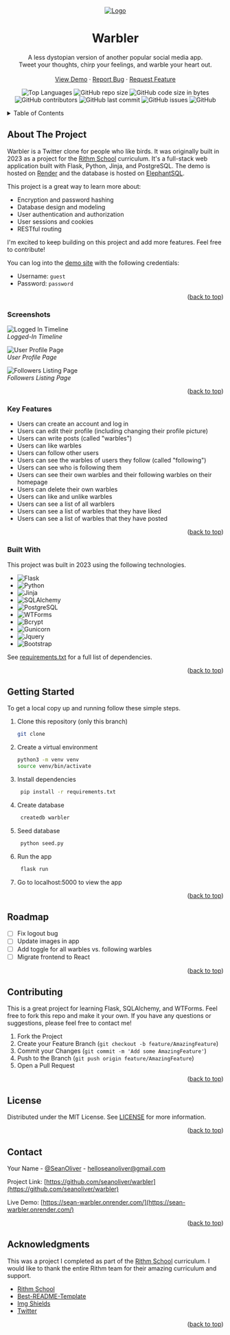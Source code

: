<a name="readme-top"></a>
<div align="center">
  <a href="https://github.com/seanoliver/warbler">
    <img src="static/images/steampunk-warbler.png" alt="Logo">
  </a>

  <h1 align="center">Warbler</h1>

  <p align="center">
    A less dystopian version of another popular social media app. <br />Tweet your thoughts, chirp your feelings, and warble your heart out.
    <br />
    <br />
    <a href="https://sean-warbler.onrender.com/" target="_blank">View Demo</a>
    ·
    <a href="https://github.com/seanoliver/warbler/issues">Report Bug</a>
    ·
    <a href="https://github.com/seanoliver/warbler/issues">Request Feature</a>
  </p>
</div>
<div align="center">

![Top Languages](https://img.shields.io/github/languages/top/seanoliver/warbler)
![GitHub repo size](https://img.shields.io/github/repo-size/seanoliver/warbler)
![GitHub code size in bytes](https://img.shields.io/github/languages/code-size/seanoliver/warbler)
![GitHub contributors](https://img.shields.io/github/contributors/seanoliver/warbler)
![GitHub last commit](https://img.shields.io/github/last-commit/seanoliver/warbler)
![GitHub issues](https://img.shields.io/github/issues/seanoliver/warbler)
![GitHub](https://img.shields.io/github/license/seanoliver/warbler)

</div>

<!-- TABLE OF CONTENTS -->
<details>
  <summary>Table of Contents</summary>
  <ol>
    <li>
      <a href="#about-the-project">About The Project</a>
      <ul>
         <li><a href="#screenshots">Screenshots</a></li>
        <li><a href="#key-features">Key Features</a></li>
        <li><a href="#built-with">Built With</a></li>
      </ul>
    </li>
    <li>
      <a href="#getting-started">Getting Started</a>
    </li>
    <li><a href="#usage">Usage</a></li>
    <li><a href="#roadmap">Roadmap</a></li>
    <li><a href="#contributing">Contributing</a></li>
    <li><a href="#license">License</a></li>
    <li><a href="#contact">Contact</a></li>
    <li><a href="#acknowledgments">Acknowledgments</a></li>
  </ol>
</details>

<!-- ABOUT THE PROJECT -->

## About The Project

Warbler is a Twitter clone for people who like birds. It was originally built in 2023 as a project for the [Rithm School](https://www.rithmschool.com/) curriculum. It's a full-stack web application built with Flask, Python, Jinja, and PostgreSQL. The demo is hosted on [Render](https://render.com/) and the database is hosted on [ElephantSQL](https://www.elephantsql.com/).

This project is a great way to learn more about:

- Encryption and password hashing
- Database design and modeling
- User authentication and authorization
- User sessions and cookies
- RESTful routing

I'm excited to keep building on this project and add more features. Feel free to contribute!

You can log into the [demo site](https://sean-warbler.onrender.com/) with the following credentials:
- Username: `guest`
- Password: `password`

<p align="right">(<a href="#readme-top">back to top</a>)</p>

### Screenshots

<p>
  <img src="static/images/screenshots/timeline.png" alt="Logged In Timeline">
  <br>
  <em>Logged-In Timeline</em>
</p>

<p>
  <img src="static/images/screenshots/profile.png" alt="User Profile Page">
  <br>
  <em>User Profile Page</em>
</p>

<p>
  <img src="static/images/screenshots/followers.png" alt="Followers Listing Page">
  <br>
  <em>Followers Listing Page</em>
</p>

<p align="right">(<a href="#readme-top">back to top</a>)</p>

### Key Features

- Users can create an account and log in
- Users can edit their profile (including changing their profile picture)
- Users can write posts (called "warbles")
- Users can like warbles
- Users can follow other users
- Users can see the warbles of users they follow (called "following")
- Users can see who is following them
- Users can see their own warbles and their following warbles on their homepage
- Users can delete their own warbles
- Users can like and unlike warbles
- Users can see a list of all warblers
- Users can see a list of warbles that they have liked
- Users can see a list of warbles that they have posted

<p align="right">(<a href="#readme-top">back to top</a>)</p>

### Built With

This project was built in 2023 using the following technologies.

- ![Flask][Flask]
- ![Python][Python]
- ![Jinja][Jinja]
- ![SQLAlchemy][SQLAlchemy]
- ![PostgreSQL][PostgreSQL]
- ![WTForms][WTForms]
- ![Bcrypt][Bcrypt]
- ![Gunicorn][Gunicorn]
- ![Jquery][Jquery]
- ![Bootstrap][Bootstrap]

See [requirements.txt](https://github.com/seanoliver/warbler/blob/master/requirements.txt) for a full list of dependencies.

<p align="right">(<a href="#readme-top">back to top</a>)</p>

<!-- GETTING STARTED -->

## Getting Started

To get a local copy up and running follow these simple steps.

1. Clone this repository (only this branch)

   ```bash
   git clone
   ```

2. Create a virtual environment

   ```bash
   python3 -m venv venv
   source venv/bin/activate
   ```

3. Install dependencies

   ```bash
    pip install -r requirements.txt
   ```

4. Create database

   ```bash
    createdb warbler
   ```

5. Seed database

   ```bash
    python seed.py
   ```

6. Run the app

   ```bash
    flask run
   ```

7. Go to localhost:5000 to view the app

<p align="right">(<a href="#readme-top">back to top</a>)</p>

<!-- ROADMAP -->

## Roadmap

- [ ] Fix logout bug
- [ ] Update images in app
- [ ] Add toggle for all warbles vs. following warbles
- [ ] Migrate frontend to React

<p align="right">(<a href="#readme-top">back to top</a>)</p>

<!-- CONTRIBUTING -->

## Contributing

This is a great project for learning Flask, SQLAlchemy, and WTForms. Feel free to fork this repo and make it your own. If you have any questions or suggestions, please feel free to contact me!

1. Fork the Project
2. Create your Feature Branch (`git checkout -b feature/AmazingFeature`)
3. Commit your Changes (`git commit -m 'Add some AmazingFeature'`)
4. Push to the Branch (`git push origin feature/AmazingFeature`)
5. Open a Pull Request

<p align="right">(<a href="#readme-top">back to top</a>)</p>

<!-- LICENSE -->

## License

Distributed under the MIT License. See [LICENSE](https://github.com/seanoliver/warbler/LICENSE) for more information.

<p align="right">(<a href="#readme-top">back to top</a>)</p>

<!-- CONTACT -->

## Contact

Your Name - [@SeanOliver](https://twitter.com/SeanOliver) - helloseanoliver@gmail.com

Project Link: [https://github.com/seanoliver/warbler](https://github.com/seanoliver/warbler)

Live Demo: [https://sean-warbler.onrender.com/](https://sean-warbler.onrender.com/)

<p align="right">(<a href="#readme-top">back to top</a>)</p>

<!-- ACKNOWLEDGMENTS -->

## Acknowledgments

This was a project I completed as part of the [Rithm School](https://www.rithmschool.com/) curriculum. I would like to thank the entire Rithm team for their amazing curriculum and support.

- [Rithm School](https://www.rithmschool.com/)
- [Best-README-Template](https://github.com/othneildrew/Best-README-Template)
- [Img Shields](https://shields.io)
- [Twitter](https://twitter.com/)

<p align="right">(<a href="#readme-top">back to top</a>)</p>

<!-- TECHNOLOGY BADGES -->

[Flask]: https://img.shields.io/badge/Flask-007D69?logo=flask&logoColor=white
[Gunicorn]: https://img.shields.io/badge/Gunicorn-492548?logo=gunicorn&logoColor=white
[Python]: https://img.shields.io/badge/Python-3776AB?logo=python&logoColor=white
[Bcrypt]: https://img.shields.io/badge/Bcrypt-FF5700?logo=bcrypt&logoColor=white
[Jinja]: https://img.shields.io/badge/Jinja-B41717?logo=jinja&logoColor=white
[PostgreSQL]: https://img.shields.io/badge/PostgreSQL-316192?logo=postgresql&logoColor=white
[WTForms]: https://img.shields.io/badge/WTForms-2D9CDB?logo=wtforms&logoColor=white
[SQLAlchemy]: https://img.shields.io/badge/SQLAlchemy-1C2833?logo=sqlalchemy&logoColor=white
[Bootstrap]: https://img.shields.io/badge/Bootstrap-563D7C?logo=bootstrap&logoColor=white
[jQuery]: https://img.shields.io/badge/jQuery-0769AD?logo=jquery&logoColor=white
